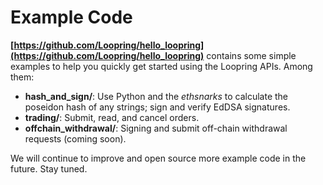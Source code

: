 # Example Code

**[https://github.com/Loopring/hello_loopring](https://github.com/Loopring/hello_loopring)** contains some simple examples to help you quickly get started using the Loopring APIs. Among them:

- **hash_and_sign/**: Use Python and the *ethsnarks* to calculate the poseidon hash of any strings; sign and verify EdDSA signatures.
- **trading/**: Submit, read, and cancel orders.
- **offchain_withdrawal/**: Signing and submit off-chain withdrawal requests (coming soon).

We will continue to improve and open source more example code in the future. Stay tuned.
